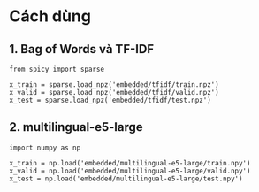 # Cách dùng

## 1. Bag of Words và TF-IDF

```
from spicy import sparse

x_train = sparse.load_npz('embedded/tfidf/train.npz')
x_valid = sparse.load_npz('embedded/tfidf/valid.npz')
x_test = sparse.load_npz('embedded/tfidf/test.npz')
```

## 2. multilingual-e5-large

```
import numpy as np

x_train = np.load('embedded/multilingual-e5-large/train.npy')
x_valid = np.load('embedded/multilingual-e5-large/valid.npy')
x_test = np.load('embedded/multilingual-e5-large/test.npy')
```